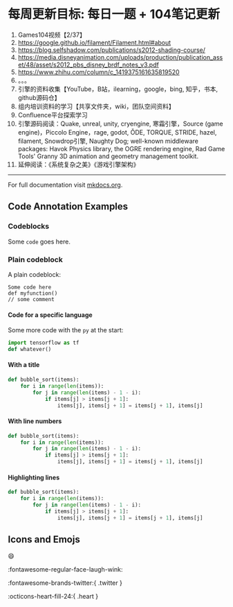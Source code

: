 # 每周更新目标: 每日一题 + 104笔记更新

1. Games104视频【2/37】
2. https://google.github.io/filament/Filament.html#about
3. https://blog.selfshadow.com/publications/s2012-shading-course/
4. https://media.disneyanimation.com/uploads/production/publication_asset/48/asset/s2012_pbs_disney_brdf_notes_v3.pdf
5. https://www.zhihu.com/column/c_1419375161635819520
6. 。。。
7. 引擎的资料收集【YouTube，B站，ilearning，google，bing, 知乎，书本, github源码仓】
8. 组内培训资料的学习【共享文件夹，wiki，团队空间资料】
9. Confluence平台探索学习
10. 引擎源码阅读：Quake, unreal, unity, cryengine, 寒霜引擎，Source (game engine)，Piccolo Engine，rage, godot, ǑDE, TORQUE, STRIDE, hazel, filament, Snowdrop引擎, Naughty Dog; well-known middleware packages: Havok Physics library, the OGRE rendering engine, Rad Game Tools' Granny 3D animation and geometry management toolkit.
11. 延伸阅读：《系统复杂之美》《游戏引擎架构》


---
For full documentation visit [mkdocs.org](https://www.mkdocs.org).

## Code Annotation Examples

### Codeblocks

Some `code` goes here.

### Plain codeblock

A plain codeblock:

```
Some code here
def myfunction()
// some comment
```

#### Code for a specific language

Some more code with the `py` at the start:

``` py
import tensorflow as tf
def whatever()
```

#### With a title

``` py title="bubble_sort.py"
def bubble_sort(items):
    for i in range(len(items)):
        for j in range(len(items) - 1 - i):
            if items[j] > items[j + 1]:
                items[j], items[j + 1] = items[j + 1], items[j]
```

#### With line numbers

``` py linenums="1"
def bubble_sort(items):
    for i in range(len(items)):
        for j in range(len(items) - 1 - i):
            if items[j] > items[j + 1]:
                items[j], items[j + 1] = items[j + 1], items[j]
```

#### Highlighting lines

``` py hl_lines="2 3"
def bubble_sort(items):
    for i in range(len(items)):
        for j in range(len(items) - 1 - i):
            if items[j] > items[j + 1]:
                items[j], items[j + 1] = items[j + 1], items[j]
```

## Icons and Emojs

:smile: 

:fontawesome-regular-face-laugh-wink:

:fontawesome-brands-twitter:{ .twitter }

:octicons-heart-fill-24:{ .heart }